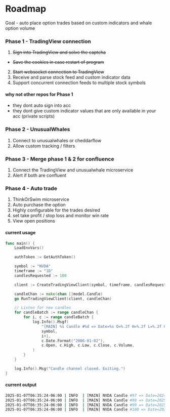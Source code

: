 # Roadmap
Goal - auto place option trades based on custom indicators and whale option volume
### Phase 1 - TradingView connection
1. ~~Sign into TradingView and solve the captcha~~
* ~~Save the cookies in case restart of program~~
2. ~~Start websocket connection to TradingView~~
3. Receive and parse stock feed and custom indicator data
4. Support concurrent connection feeds to multiple stock symbols

#### why not other repos for Phase 1

- they dont auto sign into acc
- they dont give custom indicator values that are only available in your acc (private scripts)

### Phase 2 - UnusualWhales
1. Connect to unusualwhales or cheddarflow
2. Allow custom tracking / filters

### Phase 3 - Merge phase 1 & 2 for confluence
1. Connect the TradingView and unusualwhale microservice
2. Alert if both are confluent

### Phase 4 - Auto trade
1. ThinkOrSwim microservice
2. Auto purchase the option
3. Highly configurable for the trades desired
4. set take profit / stop loss and monitor win rate
5. View open positions

#### current usage
```go
func main() {
    LoadEnvVars()

    authToken := GetAuthToken()

    symbol := "NVDA"
    timeframe := "1D"
    candlesRequested := 100

    client := CreateTradingViewClient(symbol, timeframe, candlesRequested, authToken)

    candleChan := make(chan []model.Candle)
    go RunTradingViewClient(client, candleChan)

    // Listen for new candles
    for candleBatch := range candleChan {
        for i, c := range candleBatch {
            log.Info().Msgf(
                "[MAIN] %s Candle #%d => Date=%s O=%.2f H=%.2f L=%.2f C=%.2f Vol=%.0f",
                symbol,
                i+1,
                c.Date.Format("2006-01-02"),
                c.Open, c.High, c.Low, c.Close, c.Volume,
            )
        }
    }

    log.Info().Msg("Candle channel closed. Exiting.")
}
```
#### current output
```bash
2025-01-07T06:35:24-06:00 | INFO  | [MAIN] NVDA Candle #97 => Date=2024-12-31 O=138.03 H=138.07 L=133.83 C=134.29 Vol=155659211
2025-01-07T06:35:24-06:00 | INFO  | [MAIN] NVDA Candle #98 => Date=2025-01-02 O=136.00 H=138.88 L=134.63 C=138.31 Vol=198247166
2025-01-07T06:35:24-06:00 | INFO  | [MAIN] NVDA Candle #99 => Date=2025-01-03 O=140.01 H=144.90 L=139.73 C=144.47 Vol=229322478
2025-01-07T06:35:24-06:00 | INFO  | [MAIN] NVDA Candle #100 => Date=2025-01-06 O=148.59 H=152.16 L=147.82 C=149.43 Vol=265377359
```
